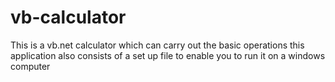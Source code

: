 # vb-calculator
This is a vb.net calculator which can carry out the basic operations 
this application also consists of a set up file to enable you to run it on a windows computer
